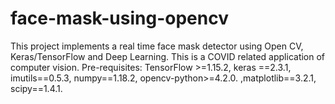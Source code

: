 # face-mask-using-opencv
This project implements a real time face mask detector using Open CV, Keras/TensorFlow and Deep Learning. This is a COVID related application of computer vision.
Pre-requisites: TensorFlow >=1.15.2, keras ==2.3.1, imutils==0.5.3, numpy==1.18.2, opencv-python>=4.2.0. ,matplotlib==3.2.1, scipy==1.4.1.
